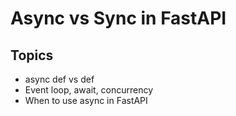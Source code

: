 # Async vs Sync in FastAPI

## Topics

- async def vs def
- Event loop, await, concurrency
- When to use async in FastAPI